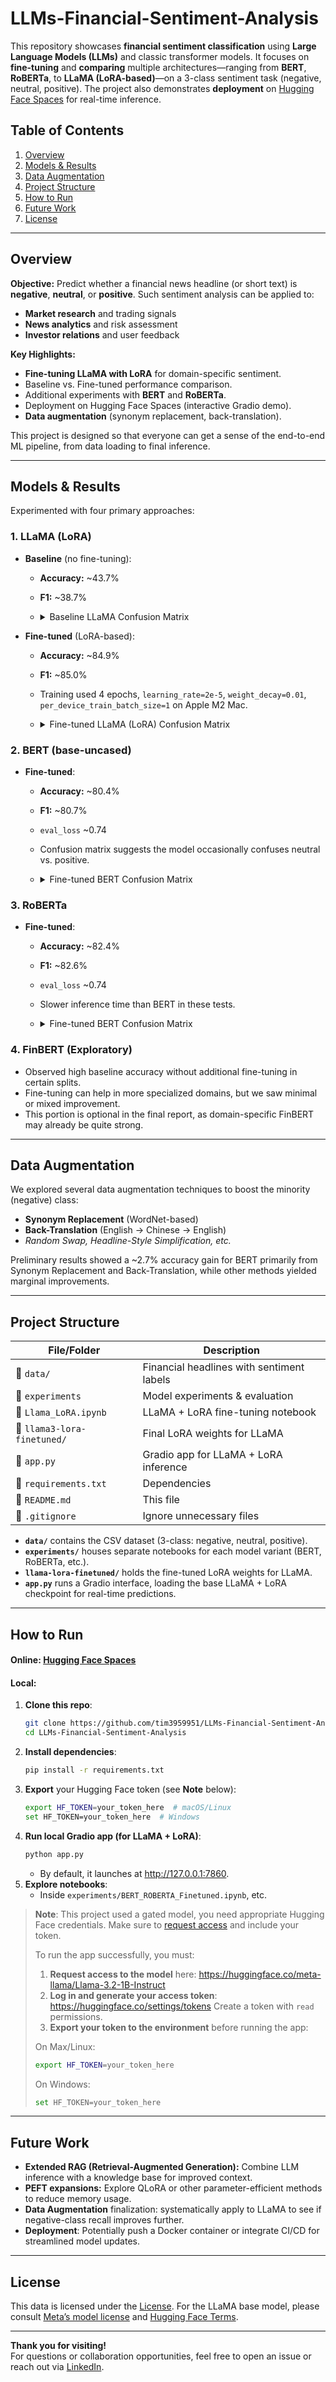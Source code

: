 # LLMs-Financial-Sentiment-Analysis

This repository showcases **financial sentiment classification** using **Large Language Models (LLMs)** and classic transformer models. It focuses on **fine-tuning** and **comparing** multiple architectures—ranging from **BERT**, **RoBERTa**, to **LLaMA (LoRA-based)**—on a 3-class sentiment task (negative, neutral, positive). The project also demonstrates **deployment** on [Hugging Face Spaces](https://huggingface.co/spaces/ChienChung/llama-lora-sentiment) for real-time inference.

## Table of Contents
1. [Overview](#overview)
2. [Models & Results](#models--results)
3. [Data Augmentation](#data-augmentation-ongoing)
4. [Project Structure](#project-structure)
5. [How to Run](#how-to-run)
6. [Future Work](#future-work)
7. [License](#license)

---

## Overview

**Objective:** Predict whether a financial news headline (or short text) is **negative**, **neutral**, or **positive**. Such sentiment analysis can be applied to:
- **Market research** and trading signals
- **News analytics** and risk assessment
- **Investor relations** and user feedback

**Key Highlights:**
- **Fine-tuning LLaMA with LoRA** for domain-specific sentiment.
- Baseline vs. Fine-tuned performance comparison.
- Additional experiments with **BERT** and **RoBERTa**.
- Deployment on Hugging Face Spaces (interactive Gradio demo).
- **Data augmentation** (synonym replacement, back-translation).

This project is designed so that everyone can get a sense of the end-to-end ML pipeline, from data loading to final inference.

---

## Models & Results

Experimented with four primary approaches:

### 1. **LLaMA (LoRA)**
- **Baseline** (no fine-tuning):
  - **Accuracy:** ~43.7%  
  - **F1:** ~38.7%  
  - <details>
    <summary>Baseline LLaMA Confusion Matrix</summary>

    ```bash
    [[ 12  47   1]
     [ 78 199   5]
     [ 41 101   1]]
    ```
    </details>
    
- **Fine-tuned** (LoRA-based):
  - **Accuracy:** ~84.9%  
  - **F1:** ~85.0%  
  - Training used 4 epochs, `learning_rate=2e-5`, `weight_decay=0.01`, `per_device_train_batch_size=1` on Apple M2 Mac.
  - <details>
    <summary>Fine-tuned LLaMA (LoRA) Confusion Matrix</summary>

    ```bash
    [[ 48   9   3]
    [  5 243  34]
    [  2  20 121]]
    ```
    </details>


### 2. **BERT (base-uncased)**
- **Fine-tuned**:
  - **Accuracy:** ~80.4%  
  - **F1:** ~80.7%  
  - `eval_loss` ~0.74  
  - Confusion matrix suggests the model occasionally confuses neutral vs. positive.
  - <details>
    <summary>Fine-tuned BERT Confusion Matrix</summary>

    ```bash
    [[ 44   8   8]
     [ 10 223  49]
     [  4  16 123]]
    ```
    </details>

### 3. **RoBERTa**
- **Fine-tuned**:
  - **Accuracy:** ~82.4%  
  - **F1:** ~82.6%  
  - `eval_loss` ~0.74  
  - Slower inference time than BERT in these tests.
  - <details>
    <summary>Fine-tuned BERT Confusion Matrix</summary>

    ```bash
    [[ 46  11   3]
     [ 12 235  35]
     [  2  22 119]]
    ```
    </details>

### 4. **FinBERT** (Exploratory)
- Observed high baseline accuracy without additional fine-tuning in certain splits.  
- Fine-tuning can help in more specialized domains, but we saw minimal or mixed improvement.  
- This portion is optional in the final report, as domain-specific FinBERT may already be quite strong.

---

## Data Augmentation
We explored several data augmentation techniques to boost the minority (negative) class:
- **Synonym Replacement** (WordNet-based)
- **Back-Translation** (English → Chinese → English)
- *Random Swap, Headline-Style Simplification, etc.*
  
Preliminary results showed a ~2.7% accuracy gain for BERT primarily from Synonym Replacement and Back-Translation, while other methods yielded marginal improvements.

---

## Project Structure

| File/Folder                      | Description |
|----------------------------------|--------------------------------------------------|
| 📂 `data/`                         | Financial headlines with sentiment labels |
| 📂 `experiments`                 | Model experiments & evaluation |
| 📄 `Llama_LoRA.ipynb` | LLaMA + LoRA fine-tuning notebook |
| 📄 `llama3-lora-finetuned/`         | Final LoRA weights for LLaMA |
| 📄 `app.py`            | Gradio app for LLaMA + LoRA inference|
| 📄 `requirements.txt`            | Dependencies |
| 📄 `README.md`                   | This file |
| 📄 `.gitignore`                  | Ignore unnecessary files |

- **`data/`** contains the CSV dataset (3-class: negative, neutral, positive).
- **`experiments/`** houses separate notebooks for each model variant (BERT, RoBERTa, etc.).
- **`llama-lora-finetuned/`** holds the fine-tuned LoRA weights for LLaMA.
- **`app.py`** runs a Gradio interface, loading the base LLaMA + LoRA checkpoint for real-time predictions.

---

## How to Run
#### Online: [Hugging Face Spaces](https://huggingface.co/spaces/ChienChung/llama-lora-sentiment)
#### Local:
1. **Clone this repo**:
   ```bash
   git clone https://github.com/tim3959951/LLMs-Financial-Sentiment-Analysis.git
   cd LLMs-Financial-Sentiment-Analysis
   ```
2. **Install dependencies**:
   ```bash
   pip install -r requirements.txt
   ```
3. **Export** your Hugging Face token (see **Note** below):
   ```bash
   export HF_TOKEN=your_token_here  # macOS/Linux
   set HF_TOKEN=your_token_here  # Windows
   ```
4. **Run local Gradio app (for LLaMA + LoRA)**:
   ```bash
   python app.py
   ```
   - By default, it launches at http://127.0.0.1:7860.
5. **Explore notebooks**:
   - Inside `experiments/BERT_ROBERTA_Finetuned.ipynb`, etc.

> **Note**: This project used a gated model, you need appropriate Hugging Face credentials. Make sure to [request access](https://huggingface.co/meta-llama/) and include your token.
> 
> To run the app successfully, you must:
> 1. **Request access to the model** here: https://huggingface.co/meta-llama/Llama-3.2-1B-Instruct
> 2. **Log in and generate your access token**: https://huggingface.co/settings/tokens Create a token with `read` permissions.
> 3. **Export your token to the environment** before running the app:   
>
>   On Max/Linux:
>   ```bash
>   export HF_TOKEN=your_token_here
>   ```
>   On Windows:
>   ```bash
>   set HF_TOKEN=your_token_here
>   ```
---

## Future Work

- **Extended RAG (Retrieval-Augmented Generation):** Combine LLM inference with a knowledge base for improved context.
- **PEFT expansions:** Explore QLoRA or other parameter-efficient methods to reduce memory usage.
- **Data Augmentation** finalization: systematically apply to LLaMA to see if negative-class recall improves further.
- **Deployment**: Potentially push a Docker container or integrate CI/CD for streamlined model updates.

---

## License

This data is licensed under the [License](http://creativecommons.org/licenses/by-nc-sa/3.0/.). For the LLaMA base model, please consult [Meta’s model license](https://ai.meta.com/resources/models-and-libraries/llama-downloads/) and [Hugging Face Terms](https://huggingface.co/meta-llama).

---

**Thank you for visiting!**  
For questions or collaboration opportunities, feel free to open an issue or reach out via [LinkedIn](https://www.linkedin.com/in/tim-cch).
